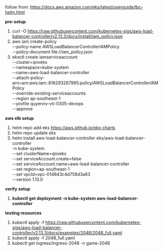 follow from: https://docs.aws.amazon.com/eks/latest/userguide/lbc-helm.html

**pre-setup**

1. curl -O https://raw.githubusercontent.com/kubernetes-sigs/aws-load-balancer-controller/v2.13.3/docs/install/iam_policy.json
2. aws iam create-policy \
    --policy-name AWSLoadBalancerControllerIAMPolicy \
    --policy-document file://iam_policy.json
3. eksctl create iamserviceaccount \
    --cluster=qnveks \
    --namespace=kube-system \
    --name=aws-load-balancer-controller \
    --attach-policy-arn=arn:aws:iam::616293267995:policy/AWSLoadBalancerControllerIAMPolicy \
    --override-existing-serviceaccounts \
    --region ap-southeast-1 \
    --profile quyennv-vti-0305-devops \
    --approve 

**aws elb setup**

1. helm repo add eks https://aws.github.io/eks-charts
2. helm repo update eks
3. helm install aws-load-balancer-controller eks/aws-load-balancer-controller \
  -n kube-system \
  --set clusterName=qnveks \
  --set serviceAccount.create=false \
  --set serviceAccount.name=aws-load-balancer-controller \
  --set region=ap-southeast-1 \
  --set vpcId=vpc-014843c4d758d3a83\
  --version 1.13.0

**verify setup**
1. **kubectl get deployment -n kube-system aws-load-balancer-controller**

**testing resources**
1. kubectl apply -f https://raw.githubusercontent.com/kubernetes-sigs/aws-load-balancer-controller/v2.13.3/docs/examples/2048/2048_full.yaml
2. kubectl apply -f 2048_full.yaml
3. kubectl get ingress/ingress-2048 -n game-2048